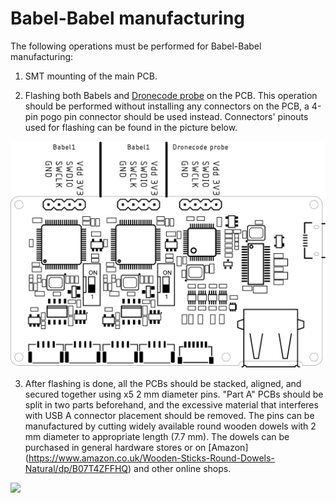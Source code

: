 # Babel-Babel manufacturing

The following operations must be performed for Babel-Babel manufacturing:

1) SMT mounting of the main PCB.

2) Flashing both Babels and [Dronecode probe](https://github.com/Zubax/dronecode_probe) on the PCB.
This operation should be performed without installing any connectors on the PCB,
a 4-pin pogo pin connector should be used instead.
Connectors' pinouts used for flashing can be found in the picture below.

![](../figures/flashing_interface.svg)

3) After flashing is done, all the PCBs should be stacked, aligned, and secured together using x5 2 mm diameter pins.
"Part A" PCBs should be split in two parts beforehand,
and the excessive material that interferes with USB A connector placement should be removed.
The pins can be manufactured by cutting widely available round wooden dowels with 2 mm diameter to appropriate length (7.7 mm).
The dowels can be purchased in general hardware stores or on [Amazon]
(https://www.amazon.co.uk/Wooden-Sticks-Round-Dowels-Natural/dp/B07T4ZFFHQ) and other online shops.

![](../figures/blow_scheme.svg)
